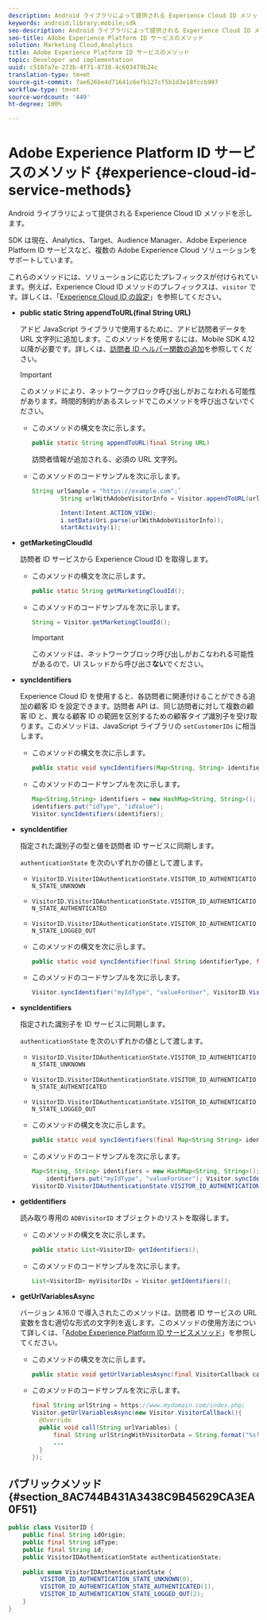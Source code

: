 ```yaml
---
description: Android ライブラリによって提供される Experience Cloud ID メソッドを示します。
keywords: android;library;mobile;sdk
seo-description: Android ライブラリによって提供される Experience Cloud ID メソッドを示します。
seo-title: Adobe Experience Platform ID サービスのメソッド
solution: Marketing Cloud,Analytics
title: Adobe Experience Platform ID サービスのメソッド
topic: Developer and implementation
uuid: c5107a7e-273b-4f71-8738-4c603479b24c
translation-type: tm+mt
source-git-commit: 7ae626be4d71641c6efb127cf5b1d3e18fccb907
workflow-type: tm+mt
source-wordcount: '449'
ht-degree: 100%

---
```



# Adobe Experience Platform ID サービスのメソッド {#experience-cloud-id-service-methods}

Android ライブラリによって提供される Experience Cloud ID メソッドを示します。

SDK は現在、Analytics、Target、Audience Manager、Adobe Experience Platform ID サービスなど、複数の Adobe Experience Cloud ソリューションをサポートしています。

これらのメソッドには、ソリューションに応じたプレフィックスが付けられています。例えば、Experience Cloud ID メソッドのプレフィックスは、`visitor` です。詳しくは、「[Experience Cloud ID の設定](/help/android/c-marketing-cloud/mcvid.md)」を参照してください。

* **public static String appendToURL(final String URL)**

   アドビ JavaScript ライブラリで使用するために、アドビ訪問者データを URL 文字列に追加します。このメソッドを使用するには、Mobile SDK 4.12 以降が必要です。詳しくは、[訪問者 ID ヘルパー関数の追加](https://docs.adobe.com/content/help/ja-JP/id-service/using/id-service-api/methods/appendvisitorid.html)を参照してください。

   >[!IMPORTANT]
   >
   >このメソッドにより、ネットワークブロック呼び出しがおこなわれる可能性があります。時間的制約があるスレッドでこのメソッドを呼び出さないでください。

   * このメソッドの構文を次に示します。

      ```java
      public static String appendToURL(final String URL) 
      ```

      訪問者情報が追加される、必須の URL 文字列。

   * このメソッドのコードサンプルを次に示します。

      ```java
      String urlSample = "https://example.com";`
              String urlWithAdobeVisitorInfo = Visitor.appendToURL(urlSample);
      
              Intent(Intent.ACTION_VIEW);
              i.setData(Uri.parse(urlWithAdobeVisitorInfo));
              startActivity(i);
      ```

* **getMarketingCloudId**

   訪問者 ID サービスから Experience Cloud ID を取得します。

   * このメソッドの構文を次に示します。

      ```java
      public static String getMarketingCloudId(); 
      ```

   * このメソッドのコードサンプルを次に示します。

      ```java
      String = Visitor.getMarketingCloudId();
      ```

      >[!IMPORTANT]
      >
      >このメソッドは、ネットワークブロック呼び出しがおこなわれる可能性があるので、UI スレッドから呼び出さ&#x200B;**ない**&#x200B;でください。

* **syncIdentifiers**

   Experience Cloud ID を使用すると、各訪問者に関連付けることができる追加の顧客 ID を設定できます。訪問者 API は、同じ訪問者に対して複数の顧客 ID と、異なる顧客 ID の範囲を区別するための顧客タイプ識別子を受け取ります。このメソッドは、JavaScript ライブラリの `setCustomerIDs` に相当します。

   * このメソッドの構文を次に示します。

      ```java
      public static void syncIdentifiers(Map<String, String> identifiers); 
      ```

   * このメソッドのコードサンプルを次に示します。

      ```java
      Map<String,String> identifiers = new HashMap<String, String>();
      identifiers.put("idType", "idValue");
      Visitor.syncIdentifiers(identifiers);
      ```

* **syncIdentifier**

   指定された識別子の型と値を訪問者 ID サービスに同期します。

   `authenticationState` を次のいずれかの値として渡します。

   * `VisitorID.VisitorIDAuthenticationState.VISITOR_ID_AUTHENTICATION_STATE_UNKNOWN`
   * `VisitorID.VisitorIDAuthenticationState.VISITOR_ID_AUTHENTICATION_STATE_AUTHENTICATED`
   * `VisitorID.VisitorIDAuthenticationState.VISITOR_ID_AUTHENTICATION_STATE_LOGGED_OUT`

   * このメソッドの構文を次に示します。

      ```java
      public static void syncIdentifier(final String identifierType, final String identifier, final VisitorID.VisitorIDAuthenticationState authenticationState);
      ```

   * このメソッドのコードサンプルを次に示します。

      ```java
      Visitor.syncIdentifier("myIdType", "valueForUser", VisitorID.VisitorIDAuthenticationState.VISITOR_ID_AUTHENTICATION_STATE_LOGGED_OUT);
      ```

* **syncIdentifiers**

   指定された識別子を ID サービスに同期します。

   `authenticationState` を次のいずれかの値として渡します。
   * `VisitorID.VisitorIDAuthenticationState.VISITOR_ID_AUTHENTICATION_STATE_UNKNOWN`
   * `VisitorID.VisitorIDAuthenticationState.VISITOR_ID_AUTHENTICATION_STATE_AUTHENTICATED`
   * `VisitorID.VisitorIDAuthenticationState.VISITOR_ID_AUTHENTICATION_STATE_LOGGED_OUT`

   * このメソッドの構文を次に示します。

      ```java
      public static void syncIdentifiers(final Map<String String> identifiers, final VisitorID.VisitorIDAuthenticationState authenticationState);
      ```

   * このメソッドのコードサンプルを次に示します。

      ```java
      Map<String, String> identifiers = new HashMap<String, String>();
          identifiers.put("myIdType", "valueForUser"); Visitor.syncIdentifiers(identifiers,
      VisitorID.VisitorIDAuthenticationState.VISITOR_ID_AUTHENTICATION_STATE_AUTHENTICATED); 
      ```

* **getIdentifiers**

   読み取り専用の `ADBVisitorID` オブジェクトのリストを取得します。

   * このメソッドの構文を次に示します。

      ```java
      public static List<VisitorID> getIdentifiers(); 
      ```

   * このメソッドのコードサンプルを次に示します。

      ```java
      List<VisitorID> myVisitorIDs = Visitor.getIdentifiers(); 
      ```

* **getUrlVariablesAsync**

   バージョン 4.16.0 で導入されたこのメソッドは、訪問者 ID サービスの URL 変数を含む適切な形式の文字列を返します。このメソッドの使用方法について詳しくは、「[Adobe Experience Platform ID サービスメソッド](/help/android/reference/hybrid-app.md)」を参照してください。

   * このメソッドの構文を次に示します。

      ```java
      public static void getUrlVariablesAsync(final VisitorCallback callback);
      ```

   * このメソッドのコードサンプルを次に示します。

      ```java
      final String urlString = https://www.mydomain.com/index.php; 
      Visitor.getUrlVariablesAsync(new Visitor.VisitorCallback(){ 
        @Override 
        public void call(String urlVariables) { 
            final String urlStringWithVisitorData = String.format("%s?%s", urlString, urlVariables); 
            ...
        } 
      });
      ```

## パブリックメソッド {#section_8AC744B431A3438C9B45629CA3EA0F51}

```java
public class VisitorID { 
    public final String idOrigin; 
    public final String idType; 
    public final String id; 
    public VisitorIDAuthenticationState authenticationState; 
 
    public enum VisitorIDAuthenticationState { 
         VISITOR_ID_AUTHENTICATION_STATE_UNKNOWN(0), 
         VISITOR_ID_AUTHENTICATION_STATE_AUTHENTICATED(1), 
         VISITOR_ID_AUTHENTICATION_STATE_LOGGED_OUT(2); 
    } 
}
```
